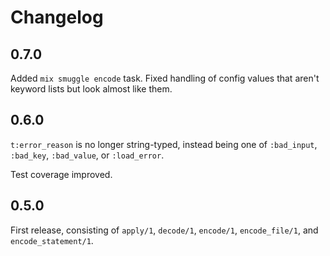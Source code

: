 # Changelog

## 0.7.0

Added `mix smuggle encode` task.  Fixed handling of config values
that aren't keyword lists but look almost like them.

## 0.6.0

`t:error_reason` is no longer string-typed, instead being one of
`:bad_input`, `:bad_key`, `:bad_value`, or `:load_error`.

Test coverage improved.

## 0.5.0

First release, consisting of `apply/1`, `decode/1`, `encode/1`,
`encode_file/1`, and `encode_statement/1`.
